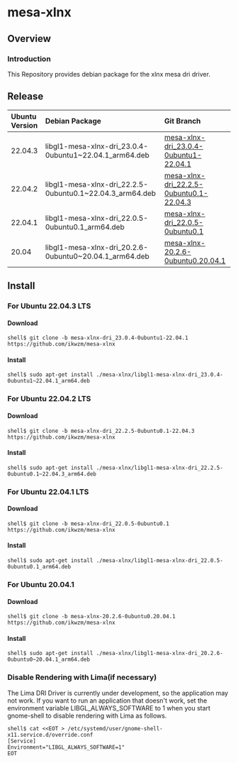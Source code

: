 mesa-xlnx
====================

Overview
--------------------

### Introduction

This Repository provides debian package for the xlnx mesa dri driver.


Release
--------------------

| Ubuntu Version | Debian Package                                           | Git Branch     |
|:---------------|:---------------------------------------------------------|:---------------|
| 22.04.3        | libgl1-mesa-xlnx-dri_23.0.4-0ubuntu1~22.04.1_arm64.deb   | [mesa-xlnx-dri_23.0.4-0ubuntu1-22.04.1](https://github.com/ikwzm/mesa-xlnx/tree/mesa-xlnx-dri_23.0.4-0ubuntu1-22.04.1)
| 22.04.2        | libgl1-mesa-xlnx-dri_22.2.5-0ubuntu0.1~22.04.3_arm64.deb | [mesa-xlnx-dri_22.2.5-0ubuntu0.1-22.04.3](https://github.com/ikwzm/mesa-xlnx/tree/mesa-xlnx-dri_22.2.5-0ubuntu0.1-22.04.3)
| 22.04.1        | libgl1-mesa-xlnx-dri_22.0.5-0ubuntu0.1_arm64.deb         | [mesa-xlnx-dri_22.0.5-0ubuntu0.1](https://github.com/ikwzm/mesa-xlnx/tree/mesa-xlnx-dri_22.0.5-0ubuntu0.1)
| 20.04          | libgl1-mesa-xlnx-dri_20.2.6-0ubuntu0~20.04.1_arm64.deb   | [mesa-xlnx-20.2.6-0ubuntu0.20.04.1](https://github.com/ikwzm/mesa-xlnx/tree/mesa-xlnx-20.2.6-0ubuntu0.20.04.1)

Install
--------------------

### For Ubuntu 22.04.3 LTS

#### Download

```console
shell$ git clone -b mesa-xlnx-dri_23.0.4-0ubuntu1-22.04.1 https://github.com/ikwzm/mesa-xlnx
```
#### Install

```console
shell$ sudo apt-get install ./mesa-xlnx/libgl1-mesa-xlnx-dri_23.0.4-0ubuntu1~22.04.1_arm64.deb
```

### For Ubuntu 22.04.2 LTS

#### Download

```console
shell$ git clone -b mesa-xlnx-dri_22.2.5-0ubuntu0.1-22.04.3 https://github.com/ikwzm/mesa-xlnx
```
#### Install

```console
shell$ sudo apt-get install ./mesa-xlnx/libgl1-mesa-xlnx-dri_22.2.5-0ubuntu0.1~22.04.3_arm64.deb
```

### For Ubuntu 22.04.1 LTS

#### Download

```console
shell$ git clone -b mesa-xlnx-dri_22.0.5-0ubuntu0.1 https://github.com/ikwzm/mesa-xlnx
```
#### Install

```console
shell$ sudo apt-get install ./mesa-xlnx/libgl1-mesa-xlnx-dri_22.0.5-0ubuntu0.1_arm64.deb
```

### For Ubuntu 20.04.1

#### Download

```console
shell$ git clone -b mesa-xlnx-20.2.6-0ubuntu0.20.04.1 https://github.com/ikwzm/mesa-xlnx
```

#### Install

```console
shell$ sudo apt-get install ./mesa-xlnx/libgl1-mesa-xlnx-dri_20.2.6-0ubuntu0~20.04.1_arm64.deb
```

### Disable Rendering with Lima(if necessary)

The Lima DRI Driver is currently under development, so the application may not work.
If you want to run an application that doesn't work, set the environment variable LIBGL_ALWAYS_SOFTWARE to 1 when you start gnome-shell to disable rendering with Lima as follows.

```console
shell$ cat <<EOT > /etc/systemd/user/gnome-shell-x11.service.d/override.conf
[Service]
Environment="LIBGL_ALWAYS_SOFTWARE=1"
EOT
```

